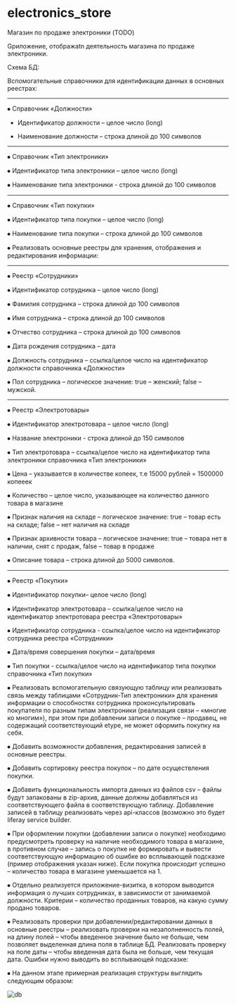 # electronics_store
Магазин по продаже электроники (TODO)

Gриложение, отображаtn деятельность магазина по продаже электроники.


Схема БД:

Вспомогательные справочники для идентификации данных в основных реестрах:


--------------------------------------

⦁	Справочник «Должности»

-	Идентификатор должности – целое число (long)

-	Наименование должности – строка длиной до 100 символов

--------------------------------------

⦁	Справочник «Тип электроники»

⦁	Идентификатор типа электроники – целое число (long)

⦁	Наименование типа электроники - строка длиной до 100 символов

--------------------------------------

⦁	Справочник «Тип покупки»

⦁	Идентификатор типа покупки – целое число (long)

⦁	Наименование типа покупки – строка длиной до 100 символов

⦁	Реализовать основные реестры для хранения, отображения и редактирования информации:

--------------------------------------

⦁	Реестр «Сотрудники»

⦁	Идентификатор сотрудника – целое число (long)

⦁	Фамилия сотрудника – строка длиной до 100 символов

⦁	Имя сотрудника – строка длиной до 100 символов

⦁	Отчество сотрудника – строка длиной до 100 символов

⦁	Дата рождения сотрудника – дата

⦁	Должность сотрудника – ссылка/целое число на идентификатор должности справочника «Должности» 

⦁	Пол сотрудника – логическое значение: true – женский; false – мужской.

--------------------------------------
⦁	Реестр «Электротовары»

⦁	Идентификатор электротовара – целое число (long)

⦁	Название электроники - строка длиной до 150 символов

⦁	Тип электротовара – ссылка/целое число на идентификатор типа электроники справочника «Тип электроники»

⦁	Цена – указывается в количестве копеек, т.е 15000 рублей = 1500000 копееек

⦁	Количество – целое число, указывающее на количество данного товара в магазине

⦁	Признак наличия на складе – логическое значение: true – товар есть на складе; false – нет наличия на складе

⦁	Признак архивности товара – логическое значение: true – товара нет в наличии, снят с продаж, false – товар в продаже

⦁	Описание товара – строка длиной до 5000 символов.

--------------------------------------

⦁	Реестр «Покупки»

⦁	Идентификатор покупки– целое число (long)

⦁	Идентификатор электротовара – ссылка/целое число на идентификатор электротовара реестра «Электротовары»

⦁	Идентификатор сотрудника - ссылка/целое число на идентификатор сотрудника реестра «Сотрудники»

⦁	Дата/время совершения покупки – дата/время

⦁	Тип покупки - ссылка/целое число на идентификатор типа покупки справочника «Тип покупки»

⦁	Реализовать вспомогательную связующую таблицу или реализовать связь между таблицами «Сотрудник-Тип электроники» для хранения информации о способностях 
сотрудника проконсультировать покупателя по разным типам электроники (реализация связи – «многие ко многим»), при этом при добавлении записи о покупке – продавец, не содержащий соответствующий etype, не может оформить покупку на себя.

⦁	Добавить возможности добавления, редактирования записей в основные реестры. 

⦁	Добавить сортировку реестра покупок – по дате осуществления покупки.

⦁	Добавить функциональность импорта данных из файлов csv – файлы будут запакованы в zip-архив, данные должны добавляться из соответствующего файла в соответствующую таблицу. Добавление записей в таблицу реализовать через api-классов  (возможно это будет liferay service builder.

⦁	При оформлении покупки (добавлении записи о покупке) необходимо предусмотреть проверку на наличие необходимого товара в магазине, в противном случае – запись о покупке не формировать и вывести соответствующую информацию об ошибке во всплывающей подсказке (пример отображения указан ниже). Если покупка происходит успешно – количество товара в магазине уменьшается на 1.

⦁	Отдельно реализуется приложение-визитка, в котором выводится информация о лучших сотрудниках, в зависимости от занимаемой должности. Критерии – количество проданных товаров, на какую сумму продано товаров.

⦁	Реализовать проверки при добавлении/редактировании данных в основные реестры – реализовать проверки на незаполненность полей, на длину полей – чтобы введенное значение было не больше, чем позволяет выделенная длина поля в таблице БД. Реализовать проверку на поле даты – чтобы введенная дата была не больше, чем текущая дата. Ошибки нужно выводить во всплывающей подсказке:
 
	
⦁	На данном этапе примерная реализация структуры выглядить следующим образом:


![db](https://user-images.githubusercontent.com/110556919/230440770-e9138e09-2355-4c19-b3ce-60a515191cc6.jpg)
